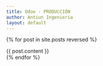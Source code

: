 ```yaml
---
title: Odoo - PRODUCCIÓN
author: Antiun Ingenieria
layout: default
---
```


{% for post in site.posts reversed %}
<section class="slide">
{{ post.content }}
</section>
{% endfor %}
